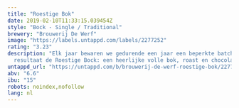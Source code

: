 ```yaml
---
title: "Roestige Bok"
date: 2019-02-10T11:33:15.039454Z
style: "Bock - Single / Traditional"
brewery: "Brouwerij De Werf"
image: "https://labels.untappd.com/labels/2277252"
rating: "3.23"
description: "Elk jaar bewaren we gedurende een jaar een beperkte batch van onze Bock, we laten em doorroesten met als   resultaat de Roestige Bock: een heerlijke volle bok, roast en chocolade tinten en droge smaak. Proost! Beschikbaar zolang de voorraad strekt."
untappd_url: "https://untappd.com/b/brouwerij-de-werf-roestige-bok/2277252"
abv: "6.6"
ibu: "15"
robots: noindex,nofollow
lang: nl
---
```

